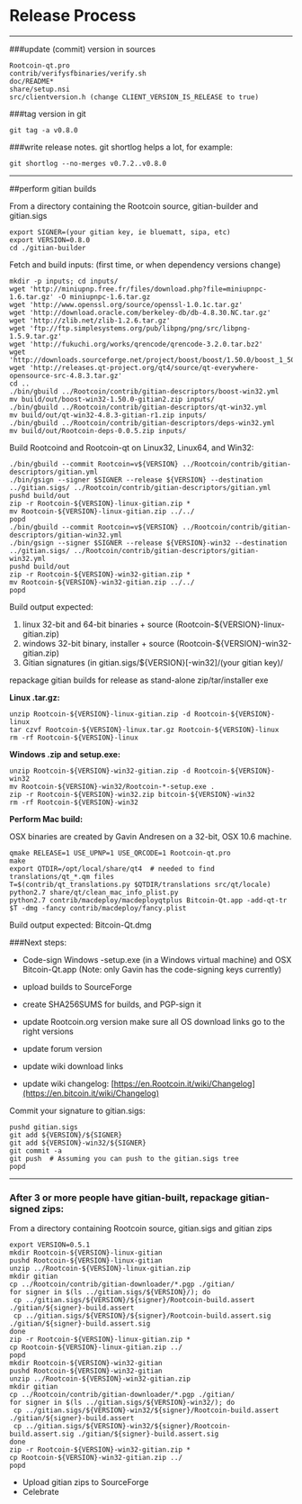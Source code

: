 Release Process
====================

* * *

###update (commit) version in sources


	Rootcoin-qt.pro
	contrib/verifysfbinaries/verify.sh
	doc/README*
	share/setup.nsi
	src/clientversion.h (change CLIENT_VERSION_IS_RELEASE to true)

###tag version in git

	git tag -a v0.8.0

###write release notes. git shortlog helps a lot, for example:

	git shortlog --no-merges v0.7.2..v0.8.0

* * *

##perform gitian builds

 From a directory containing the Rootcoin source, gitian-builder and gitian.sigs
  
	export SIGNER=(your gitian key, ie bluematt, sipa, etc)
	export VERSION=0.8.0
	cd ./gitian-builder

 Fetch and build inputs: (first time, or when dependency versions change)

	mkdir -p inputs; cd inputs/
	wget 'http://miniupnp.free.fr/files/download.php?file=miniupnpc-1.6.tar.gz' -O miniupnpc-1.6.tar.gz
	wget 'http://www.openssl.org/source/openssl-1.0.1c.tar.gz'
	wget 'http://download.oracle.com/berkeley-db/db-4.8.30.NC.tar.gz'
	wget 'http://zlib.net/zlib-1.2.6.tar.gz'
	wget 'ftp://ftp.simplesystems.org/pub/libpng/png/src/libpng-1.5.9.tar.gz'
	wget 'http://fukuchi.org/works/qrencode/qrencode-3.2.0.tar.bz2'
	wget 'http://downloads.sourceforge.net/project/boost/boost/1.50.0/boost_1_50_0.tar.bz2'
	wget 'http://releases.qt-project.org/qt4/source/qt-everywhere-opensource-src-4.8.3.tar.gz'
	cd ..
	./bin/gbuild ../Rootcoin/contrib/gitian-descriptors/boost-win32.yml
	mv build/out/boost-win32-1.50.0-gitian2.zip inputs/
	./bin/gbuild ../Rootcoin/contrib/gitian-descriptors/qt-win32.yml
	mv build/out/qt-win32-4.8.3-gitian-r1.zip inputs/
	./bin/gbuild ../Rootcoin/contrib/gitian-descriptors/deps-win32.yml
	mv build/out/Rootcoin-deps-0.0.5.zip inputs/

 Build Rootcoind and Rootcoin-qt on Linux32, Linux64, and Win32:
  
	./bin/gbuild --commit Rootcoin=v${VERSION} ../Rootcoin/contrib/gitian-descriptors/gitian.yml
	./bin/gsign --signer $SIGNER --release ${VERSION} --destination ../gitian.sigs/ ../Rootcoin/contrib/gitian-descriptors/gitian.yml
	pushd build/out
	zip -r Rootcoin-${VERSION}-linux-gitian.zip *
	mv Rootcoin-${VERSION}-linux-gitian.zip ../../
	popd
	./bin/gbuild --commit Rootcoin=v${VERSION} ../Rootcoin/contrib/gitian-descriptors/gitian-win32.yml
	./bin/gsign --signer $SIGNER --release ${VERSION}-win32 --destination ../gitian.sigs/ ../Rootcoin/contrib/gitian-descriptors/gitian-win32.yml
	pushd build/out
	zip -r Rootcoin-${VERSION}-win32-gitian.zip *
	mv Rootcoin-${VERSION}-win32-gitian.zip ../../
	popd

  Build output expected:

  1. linux 32-bit and 64-bit binaries + source (Rootcoin-${VERSION}-linux-gitian.zip)
  2. windows 32-bit binary, installer + source (Rootcoin-${VERSION}-win32-gitian.zip)
  3. Gitian signatures (in gitian.sigs/${VERSION}[-win32]/(your gitian key)/

repackage gitian builds for release as stand-alone zip/tar/installer exe

**Linux .tar.gz:**

	unzip Rootcoin-${VERSION}-linux-gitian.zip -d Rootcoin-${VERSION}-linux
	tar czvf Rootcoin-${VERSION}-linux.tar.gz Rootcoin-${VERSION}-linux
	rm -rf Rootcoin-${VERSION}-linux

**Windows .zip and setup.exe:**

	unzip Rootcoin-${VERSION}-win32-gitian.zip -d Rootcoin-${VERSION}-win32
	mv Rootcoin-${VERSION}-win32/Rootcoin-*-setup.exe .
	zip -r Rootcoin-${VERSION}-win32.zip bitcoin-${VERSION}-win32
	rm -rf Rootcoin-${VERSION}-win32

**Perform Mac build:**

  OSX binaries are created by Gavin Andresen on a 32-bit, OSX 10.6 machine.

	qmake RELEASE=1 USE_UPNP=1 USE_QRCODE=1 Rootcoin-qt.pro
	make
	export QTDIR=/opt/local/share/qt4  # needed to find translations/qt_*.qm files
	T=$(contrib/qt_translations.py $QTDIR/translations src/qt/locale)
	python2.7 share/qt/clean_mac_info_plist.py
	python2.7 contrib/macdeploy/macdeployqtplus Bitcoin-Qt.app -add-qt-tr $T -dmg -fancy contrib/macdeploy/fancy.plist

 Build output expected: Bitcoin-Qt.dmg

###Next steps:

* Code-sign Windows -setup.exe (in a Windows virtual machine) and
  OSX Bitcoin-Qt.app (Note: only Gavin has the code-signing keys currently)

* upload builds to SourceForge

* create SHA256SUMS for builds, and PGP-sign it

* update Rootcoin.org version
  make sure all OS download links go to the right versions

* update forum version

* update wiki download links

* update wiki changelog: [https://en.Rootcoin.it/wiki/Changelog](https://en.bitcoin.it/wiki/Changelog)

Commit your signature to gitian.sigs:

	pushd gitian.sigs
	git add ${VERSION}/${SIGNER}
	git add ${VERSION}-win32/${SIGNER}
	git commit -a
	git push  # Assuming you can push to the gitian.sigs tree
	popd

-------------------------------------------------------------------------

### After 3 or more people have gitian-built, repackage gitian-signed zips:

From a directory containing Rootcoin source, gitian.sigs and gitian zips

	export VERSION=0.5.1
	mkdir Rootcoin-${VERSION}-linux-gitian
	pushd Rootcoin-${VERSION}-linux-gitian
	unzip ../Rootcoin-${VERSION}-linux-gitian.zip
	mkdir gitian
	cp ../Rootcoin/contrib/gitian-downloader/*.pgp ./gitian/
	for signer in $(ls ../gitian.sigs/${VERSION}/); do
	 cp ../gitian.sigs/${VERSION}/${signer}/Rootcoin-build.assert ./gitian/${signer}-build.assert
	 cp ../gitian.sigs/${VERSION}/${signer}/Rootcoin-build.assert.sig ./gitian/${signer}-build.assert.sig
	done
	zip -r Rootcoin-${VERSION}-linux-gitian.zip *
	cp Rootcoin-${VERSION}-linux-gitian.zip ../
	popd
	mkdir Rootcoin-${VERSION}-win32-gitian
	pushd Rootcoin-${VERSION}-win32-gitian
	unzip ../Rootcoin-${VERSION}-win32-gitian.zip
	mkdir gitian
	cp ../Rootcoin/contrib/gitian-downloader/*.pgp ./gitian/
	for signer in $(ls ../gitian.sigs/${VERSION}-win32/); do
	 cp ../gitian.sigs/${VERSION}-win32/${signer}/Rootcoin-build.assert ./gitian/${signer}-build.assert
	 cp ../gitian.sigs/${VERSION}-win32/${signer}/Rootcoin-build.assert.sig ./gitian/${signer}-build.assert.sig
	done
	zip -r Rootcoin-${VERSION}-win32-gitian.zip *
	cp Rootcoin-${VERSION}-win32-gitian.zip ../
	popd

- Upload gitian zips to SourceForge
- Celebrate 
